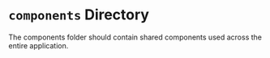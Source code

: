 # `components` Directory
	
The components folder should contain shared components used across the entire application.
